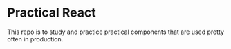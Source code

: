 # Practical React

This repo is to study and practice practical components that are used pretty often in production.